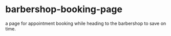 # barbershop-booking-page
a page for appointment booking while heading to the barbershop to save on time.
